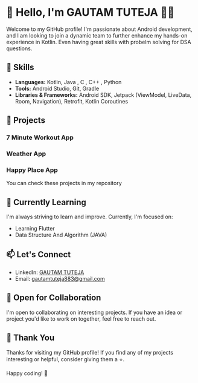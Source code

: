 # 👋 Hello, I'm GAUTAM TUTEJA  👨‍💻

Welcome to my GitHub profile! I'm passionate about Android development, and  I am looking to join a dynamic team to further enhance my hands-on experience in Kotlin. Even having great skills with probelm solving for DSA questions.

## 🚀 Skills

- **Languages:** Kotlin, Java , C , C++ , Python
-  **Tools:** Android Studio, Git, Gradle
- **Libraries & Frameworks:** Android SDK, Jetpack (ViewModel, LiveData, Room, Navigation), Retrofit, Kotlin Coroutines

## 📱 Projects

### 7 Minute Workout App

### Weather App

### Happy Place App

You can check these projects in my repository

## 🌱 Currently Learning

I'm always striving to learn and improve. Currently, I'm focused on:

- Learning Flutter 
- Data Structure And Algorithm (JAVA)

## 📫 Let's Connect

- LinkedIn: [GAUTAM TUTEJA](https://www.linkedin.com/in/gautam-tuteja/)
- Email: gautamtuteja883@gmail.com

## 🤝 Open for Collaboration

I'm open to collaborating on interesting projects. If you have an idea or project you'd like to work on together, feel free to reach out.

## 🙏 Thank You

Thanks for visiting my GitHub profile! If you find any of my projects interesting or helpful, consider giving them a ⭐️.

Happy coding! 🚀

